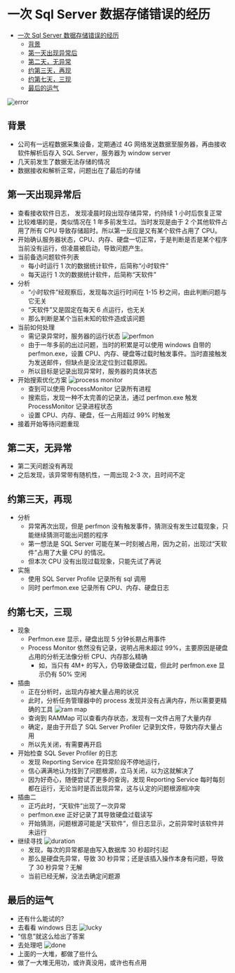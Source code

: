 # 一次 Sql Server 数据存储错误的经历

- [一次 Sql Server 数据存储错误的经历](#一次-sql-server-数据存储错误的经历)
  - [背景](#背景)
  - [第一天出现异常后](#第一天出现异常后)
  - [第二天，无异常](#第二天无异常)
  - [约第三天，再现](#约第三天再现)
  - [约第七天，三现](#约第七天三现)
  - [最后的运气](#最后的运气)

![error](./img/error.png)

## 背景
- 公司有一远程数据采集设备，定期通过 4G 网络发送数据至服务器，再由接收软件解析后存入 SQL Server，服务器为 window server
- 几天前发生了数据无法存储的情况
- 数据接收和解析正常，问题出在了最后的存储

## 第一天出现异常后
- 查看接收软件日志， 发现凌晨时段出现存储异常，约持续 1 小时后恢复正常
- 比较难堪的是，类似情况在 1 年多前发生过。当时发现是由于 2 个其他软件占用了所有 CPU 导致存储超时。所以第一反应是又有某个软件占用了 CPU。
- 开始确认服务器状态，CPU、内存、硬盘一切正常，于是判断是否是某个程序当前没有运行，但凌晨被启动，导致问题产生。
- 当前备选问题软件列表
  - 每小时运行 1 次的数据统计软件，后简称“小时软件”
  - 每天运行 1 次的数据统计软件，后简称“天软件”
- 分析
  - “小时软件”经观察后，发现每次运行时间在 1-15 秒之间，由此判断问题与它无关
  - “天软件”又是固定在每天 6 点运行，也无关
  - 那么判断是某个当前未知的软件造成该问题
- 当前如何处理
  - 需记录异常时，服务器的运行状态
  ![perfmon](img/perfmon.png)
  - 由于一年多前的出过问题，当时的积累是可以使用 windows 自带的 perfmon.exe，设置 CPU、内存、硬盘等过载时触发事件。当时直接触发为发送邮件，但缺点是没法定位到过载原因。
  - 所以目标是记录出现异常时，服务器的具体状态
- 开始搜索优化方案
  ![process monitor](./img/process-monitor.png)
  - 查到可以使用 ProcessMonitor 记录所有进程
  - 搜索后，发现一种不太完善的记录法，通过 perfmon.exe 触发 ProcessMonitor 记录进程状态
  - 设置 CPU、内存、硬盘，任一占用超过 99% 时触发
- 接着开始等待问题重现

## 第二天，无异常
- 第二天问题没有再现
- 之后发现，该异常带有随机性，一周出现 2-3 次，且时间不定

## 约第三天，再现
- 分析
  - 异常再次出现，但是 perfmon 没有触发事件，猜测没有发生过载现象，只能继续猜测可能出问题的程序
  - 第一想法是 SQL Server 可能在某一时刻被占用，因为之前，出现过“天软件”占用了大量 CPU 的情况。
  - 但本次 CPU 没有出现过载现象，只能先试了再说
- 实施
  - 使用 SQL Server Profile 记录所有 sql 调用
  - 同时 perfmon.exe 记录所有 CPU、内存、硬盘日志

## 约第七天，三现
- 现象
  - Perfmon.exe 显示，硬盘出现 5 分钟长期占用事件
  - Process Monitor 依然没有记录，说明占用未超过 99%，主要原因是硬盘占用的分析无法像分析 CPU、内存那么精确
    - 如，当只有 4M+ 的写入，仍导致硬盘过载，但此时 perfmon.exe 显示仍有 50% 空闲
- 插曲 
  - 正在分析时，出现内存被大量占用的状况
  - 此时，分析任务管理器中的 process 发现并没有占满内存，所以需要更精确的工具
  ![ram map](img/rammap.png)
  - 查询到 RAMMap 可以查看内存状态，发现有一文件占用了大量内存
  - 确定，是由于开启了 SQL Server Profiler 记录到文件，导致内存大量占用
  - 所以先关闭，有需要再开启
- 开始检查 SQL Sever Profiler 的日志
  - 发现 Reporting Service 在异常阶段不停地运行，
  - 信心满满地认为找到了问题根源，立马关闭，以为这就解决了
  - 因为好奇心，随便尝试了更多的查询，发现 Reporting Service 每时每刻都在运行，无论当时是否出现异常，这与认定的问题根源相冲突
- 插曲二
  - 正巧此时，“天软件”出现了一次异常
  - perfmon.exe 正好记录了其导致硬盘过载读写
  - 开始猜测，问题根源可能是“天软件”，但日志显示，之前异常时该软件并未运行
- 继续寻找
  ![duration](./img/duration.png)
  - 发现，每次的异常都是由写入数据库 30 秒超时引起
  - 那么是硬盘先异常，导致 30 秒异常；还是该插入操作本身有问题，导致了 30 秒异常？无解
  - 当前已经无解，没法去确定问题源

## 最后的运气
  - 还有什么能试的?
  - 去看看 windows 日志
    ![lucky](img/lucky.png)
  - “信息”就这么给出了答案
  - 去处理吧
    ![done](img/done.png)
  - 上面的一大堆，都做了些什么
  - 做了一大堆无用功，或许真没用，或许也有点用






